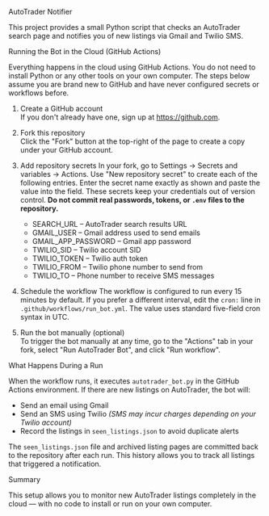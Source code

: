 AutoTrader Notifier

This project provides a small Python script that checks an AutoTrader search page and notifies you of new listings via Gmail and Twilio SMS.

Running the Bot in the Cloud (GitHub Actions)

Everything happens in the cloud using GitHub Actions. You do not need to install Python or any other tools on your own computer. The steps below assume you are brand new to GitHub and have never configured secrets or workflows before.

1. Create a GitHub account  
   If you don't already have one, sign up at https://github.com.

2. Fork this repository  
   Click the "Fork" button at the top-right of the page to create a copy under your GitHub account.

3. Add repository secrets
   In your fork, go to Settings → Secrets and variables → Actions. Use "New repository secret" to create each of the following entries. Enter the secret name exactly as shown and paste the value into the field. These secrets keep your credentials out of version control. **Do not commit real passwords, tokens, or `.env` files to the repository.**

   - SEARCH_URL – AutoTrader search results URL  
   - GMAIL_USER – Gmail address used to send emails  
   - GMAIL_APP_PASSWORD – Gmail app password  
   - TWILIO_SID – Twilio account SID  
   - TWILIO_TOKEN – Twilio auth token  
   - TWILIO_FROM – Twilio phone number to send from  
   - TWILIO_TO – Phone number to receive SMS messages

4. Schedule the workflow
   The workflow is configured to run every 15 minutes by default. If you prefer a
   different interval, edit the `cron:` line in `.github/workflows/run_bot.yml`.
   The value uses standard five-field cron syntax in UTC.

5. Run the bot manually (optional)  
   To trigger the bot manually at any time, go to the "Actions" tab in your fork, select "Run AutoTrader Bot", and click "Run workflow".

What Happens During a Run

When the workflow runs, it executes `autotrader_bot.py` in the GitHub Actions environment. If there are new listings on AutoTrader, the bot will:

- Send an email using Gmail
- Send an SMS using Twilio *(SMS may incur charges depending on your Twilio account)*
- Record the listings in `seen_listings.json` to avoid duplicate alerts

The `seen_listings.json` file and archived listing pages are committed back to
the repository after each run. This history allows you to track all listings that
triggered a notification.

Summary

This setup allows you to monitor new AutoTrader listings completely in the cloud — with no code to install or run on your own computer.
